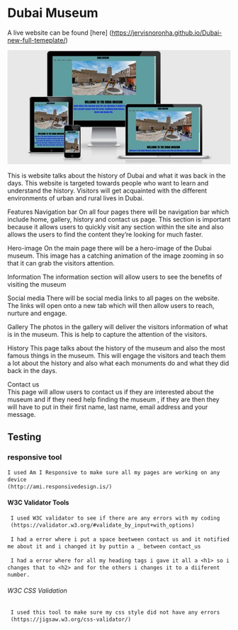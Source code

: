 # Dubai Museum
 
 A live website can be found [here] (https://jervisnoronha.github.io/Dubai-new-full-temeplate/)

![website preview](assets/images/Screenshots1.jpg)


This is website talks about the history of Dubai and what it was back in the days. This website is targeted towards people who want to learn and understand the history. Visitors will get acquainted with the different environments of urban and rural lives in Dubai.


Features 
Navigation bar
On all four pages there will be navigation bar which include home, gallery, history and contact us page. This section is important because it allows users to quickly visit any section within the site and also allows the users to find the content they’re looking for much faster.  

Hero-image
On the main page there will be a hero-image of the Dubai museum. This image has a catching animation of the image zooming in so that it can grab the visitors attention. 

Information 
The information section will allow users to see the benefits of visiting the museum 

Social media
There will be social media links to all pages on the website. The links will open onto a new tab which will then allow users to reach, nurture and engage.

Gallery 
The photos in the gallery will deliver the visitors information of what is in the museum. This is help to capture the attention of the visitors.

History 
This page talks about the history of the museum and also the most famous things in the museum. This will engage the visitors and teach them a lot about the history and also what each monuments do and what they did back in the days.

Contact us  
This page will allow users to contact us if they are interested about the museum and if they need help finding the museum , if they are then they will have to put in their first name, last name, email address and your message. 


## Testing 

### responsive tool
    I used Am I Responsive to make sure all my pages are working on any device
    (http://ami.responsivedesign.is/)

#### W3C Validator Tools
     I used W3C validator to see if there are any errors with my coding 
     (https://validator.w3.org/#validate_by_input+with_options)

     I had a error where i put a space beetween contact us and it notified me about it and i changed it by puttin a _ between contact_us 

     I had a error where for all my heading tags i gave it all a <h1> so i changes that to <h2> and for the others i changes it to a diiferent number.


###### W3C CSS Validation
     I used this tool to make sure my css style did not have any errors 
     (https://jigsaw.w3.org/css-validator/)

     





